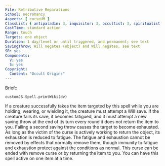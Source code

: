 ```yaml
---
File: Retributive Reparations
School: necromancy
Aspects: [ curseUM ]
ClassList: { antipaladin: 3, inquisitor: 3, occultist: 3, spiritualist: 3, witch: 4 }
CastTime: standard action
Range: touch
Targets: one object
Duration: 1 day/level or until triggered, and permanent; see text
SavingThrow: Will negates (object) and Will negates; see text
SR: yes
Components:
  V: yes
  S: yes
Copyright:
  Content: "Occult Origins"
---
```

Brief:: 

```dataviewjs
customJS.Spell.printWiki(dv)
```

If a creature successfully takes the item targeted by this spell while you are holding, wearing, or wielding it, the creature must attempt a Will save. If the creature fails its save, it becomes fatigued, and it must attempt a new saving throw at the end of its turn every round it does not return the item to you. Failing a second saving throw causes the target to become exhausted. As long as the victim of the curse is actively working to return the object, its exhaustion is reduced to fatigue. The fatigue and exhaustion cannot be removed by effects that normally remove them, though immunity to fatigue and exhaustion protect against the conditions as normal.  This curse can be ended with remove curse or by returning the item to you. You can have this spell active on one item at a time.

